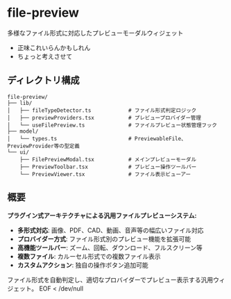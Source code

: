 # file-preview

多様なファイル形式に対応したプレビューモーダルウィジェット

- 正味これいらんかもしれん
- ちょっと考えさせて

## ディレクトリ構成

```
file-preview/
├── lib/
│   ├── fileTypeDetector.ts            # ファイル形式判定ロジック
│   ├── previewProviders.tsx           # プレビュープロバイダー管理
│   └── useFilePreview.ts              # ファイルプレビュー状態管理フック
├── model/
│   └── types.ts                       # PreviewableFile、PreviewProvider等の型定義
└── ui/
    ├── FilePreviewModal.tsx           # メインプレビューモーダル
    ├── PreviewToolbar.tsx             # プレビュー操作ツールバー
    └── PreviewViewer.tsx              # ファイル表示ビューアー
```

## 概要

**プラグイン式アーキテクチャによる汎用ファイルプレビューシステム:**

- **多形式対応**: 画像、PDF、CAD、動画、音声等の幅広いファイル対応
- **プロバイダー方式**: ファイル形式別のプレビュー機能を拡張可能
- **高機能ツールバー**: ズーム、回転、ダウンロード、フルスクリーン等
- **複数ファイル**: カルーセル形式での複数ファイル表示
- **カスタムアクション**: 独自の操作ボタン追加可能

ファイル形式を自動判定し、適切なプロバイダーでプレビュー表示する汎用ウィジェット。
EOF < /dev/null
